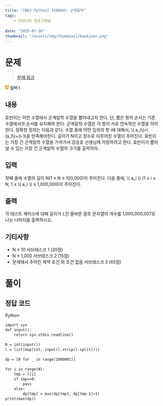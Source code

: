 ```yaml
---
title: "[BOJ Python] 15966번: 군계일학"
tags:
	- 다이나믹 프로그래밍

date: "2025-07-16"
thumbnail: "/assets/img/thumbnail/baekjoon.png"
---
```




# 문제  

> [문제 링크](https://www.acmicpc.net/problem/15966)
<span style="display: inline-flex; align-items: center;">
	<img src="/img/tier/gold4.png" alt="Gold IV" style="height:1em; width:auto; margin-right:4px;">
	<span style="color:#405B73; font-weight:bold;">실버 I</span>
</span>





## 내용

효빈이는 어떤 수열에서 군계일학 수열을 뽑아내고자 한다. 단, 뽑은 항의 순서는 기존 수열에서의 순서를 유지해야 한다. 군계일학 수열은 각 항이 서로 연속적인 수열을 의미한다. 정확한 정의는 다음과 같다.
수열 중에 어떤 임의의 항 i에 대해서, \\( a_i\\)=\\(a_1\\)+(i-1)을 만족해야한다.
길이가 N이고 정수로 이루어진 수열이 주어진다. 효빈이는 가장 긴 군계일학 수열을 가져가서 김승호 선생님께 자랑하려고 한다. 효빈이가 뽑아낼 수 있는 가장 긴 군계일학 수열의 크기를 출력하라.

## 입력
첫째 줄에 수열의 길이 N(1 ≤ N ≤ 100,000)이 주어진다. 다음 줄에, \\( a_i \\) (1 ≤ i ≤ N, 1 ≤ \\( a_i \\) ≤ 1,000,000)이 주어진다.

## 출력
각 테스트 케이스에 대해 길이가 L인 올바른 괄호 문자열의 개수를 1,000,000,007로 나눈 나머지를 출력하시오.

## 기티사항
- N ≤ 10    서브태스크 1 (20점)
- N ≤ 1,000    서브태스크 2 (15점)
- 문제에서 주어진 제약 조건 외 조건 없음    서브태스크 3 (65점)

# 풀이


## 정답 코드

Python

```
import sys
def input():
    return sys.stdin.readline()

N = int(input())
l = list(map(int, input().strip().split()))

dp = [0 for _ in range(1000001)]

for i in range(N):
    tmp = l[i]
    if tmp==0:
        pass
    else:
        dp[tmp] = max(dp[tmp], dp[tmp-1]+1)
print(max(dp))
```

